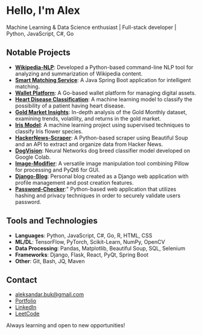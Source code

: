 # Hello, I'm Alex

Machine Learning & Data Science enthusiast | Full-stack developer | Python, JavaScript, C#, Go

## Notable Projects

- **[Wikipedia-NLP](https://github.com/AleksandarBuk/Wikipedia-NLP)**: Developed a Python-based command-line NLP tool for analyzing and summarization of Wikipedia content.
- **[Smart Matching Service](https://github.com/AleksandarBuk/smart-matching-service)**: A Java Spring Boot application for intelligent matching.
- **[Wallet Platform](https://github.com/AleksandarBuk/Wallet-platform)**: A Go-based wallet platform for managing digital assets.
- **[Heart Disease Classification](https://github.com/AleksandarBuk/Heart-Disease-Classification)**: A machine learning model to classify the possibility of a patient having heart disease.
- **[Gold Market Insights](https://github.com/AleksandarBuk/Gold-Market-Insights)**: In-depth analysis of the Gold Monthly dataset, examining trends, volatility, and returns in the gold market.
- **[Iris Model](https://github.com/AleksandarBuk/Iris-Model)**: A machine learning project using supervised techniques to classify Iris flower species.
- **[HackerNews-Scraper](https://github.com/AleksandarBuk/HackerNews-Scraper)**: A Python-based scraper using Beautiful Soup and an API to extract and organize data from Hacker News.
- **[DogVision](https://github.com/AleksandarBuk/DogVision)**: Neural Networks dog breed classifier model developed on Google Colab.
- **[Image-Modifier](https://github.com/AleksandarBuk/Image-Modifier)**: A versatile image manipulation tool combining Pillow for processing and PyQt6 for GUI.
- **[Django-Blog](https://github.com/AleksandarBuk/Django-Blog)**: Personal blog created as a Django web application with profile management and post creation features.
- **[Password-Checker](https://github.com/AleksandarBuk/Password-Checker)**:" Python-based web application that utilizes hashing and privacy techniques in order to securely validate users password.

## Tools and Technologies

- **Languages**: Python, JavaScript, C#, Go, R, HTML, CSS
- **ML/DL**: TensorFlow, PyTorch, Scikit-Learn, NumPy, OpenCV
- **Data Processing**: Pandas, Matplotlib, Beautiful Soup, SQL, Selenium
- **Frameworks**: Django, Flask, React, PyQt, Spring Boot
- **Other**: Git, Bash, JQ, Maven

## Contact

- aleksandar.buk@gmail.com
- [Portfolio](https://aleksandarbuk.github.io/portfolio/)
- [LinkedIn](https://www.linkedin.com/in/aleksandar-buk)
- [LeetCode](https://leetcode.com/Kir1q/)

Always learning and open to new opportunities!
